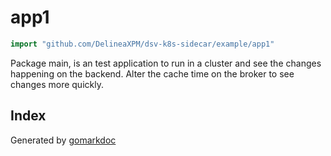 <!-- Code generated by gomarkdoc. DO NOT EDIT -->

# app1

```go
import "github.com/DelineaXPM/dsv-k8s-sidecar/example/app1"
```

Package main, is an test application to run in a cluster and see the changes happening on the backend. Alter the cache time on the broker to see changes more quickly.

## Index





Generated by [gomarkdoc](<https://github.com/princjef/gomarkdoc>)
